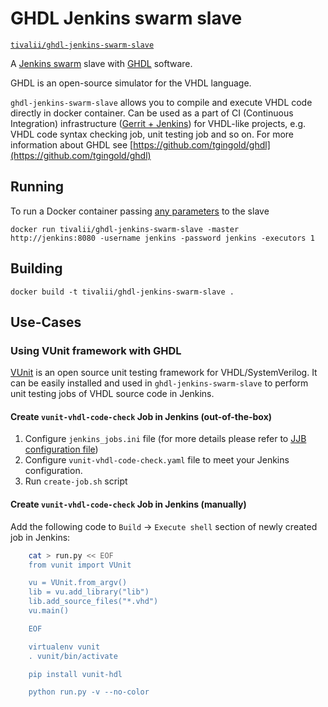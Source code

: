 # GHDL Jenkins swarm slave

[`tivalii/ghdl-jenkins-swarm-slave`](https://registry.hub.docker.com/u/tivalii/ghdl-jenkins-swarm-slave/)

A [Jenkins swarm](https://wiki.jenkins-ci.org/display/JENKINS/Swarm+Plugin) slave with [GHDL](https://github.com/tgingold/ghdl) software.


GHDL is an open-source simulator for the VHDL language.

`ghdl-jenkins-swarm-slave` allows you to compile and execute VHDL code directly in docker container.
Can be used as a part of CI (Continuous Integration) infrastructure ([Gerrit + Jenkins](https://github.com/tivaliy/ci-infra)) for VHDL-like projects, e.g. VHDL code syntax checking job, unit testing job and so on.
For more information about GHDL see [https://github.com/tgingold/ghdl](https://github.com/tgingold/ghdl)

## Running

To run a Docker container passing [any parameters](https://wiki.jenkins-ci.org/display/JENKINS/Swarm+Plugin#SwarmPlugin-AvailableOptions) to the slave

    docker run tivalii/ghdl-jenkins-swarm-slave -master http://jenkins:8080 -username jenkins -password jenkins -executors 1

## Building

    docker build -t tivalii/ghdl-jenkins-swarm-slave .

## Use-Cases

### Using VUnit framework with GHDL

[VUnit](http://vunit.github.io/) is an open source unit testing framework for VHDL/SystemVerilog.
It can be easily installed and used in `ghdl-jenkins-swarm-slave` to perform unit testing jobs of VHDL source code in Jenkins.

#### Create `vunit-vhdl-code-check` Job in Jenkins (out-of-the-box)

1. Configure `jenkins_jobs.ini` file (for more details please refer to [JJB configuration file](https://docs.openstack.org/infra/jenkins-job-builder/execution.html#configuration-file))
2. Configure `vunit-vhdl-code-check.yaml` file to meet your Jenkins configuration.
3. Run `create-job.sh` script

#### Create `vunit-vhdl-code-check` Job in Jenkins (manually)
Add the following code to `Build` &#8594; `Execute shell` section of newly created job in Jenkins:

```bash
    cat > run.py << EOF
    from vunit import VUnit

    vu = VUnit.from_argv()
    lib = vu.add_library("lib")
    lib.add_source_files("*.vhd")
    vu.main()

    EOF

    virtualenv vunit
    . vunit/bin/activate

    pip install vunit-hdl

    python run.py -v --no-color
```
